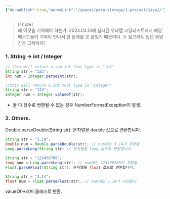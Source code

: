 ```yaml
---
{"dg-publish":true,"permalink":"/spaces/para-storage/1-project/java//"}
---
```


>[! note] <br> 왜 이것을 기억해야 하는가.
>2024.04.13에 실시된 우테캠 코딩테스트에서 해당 메소드들이 기억이 안나서 한 문제를 못 풀었기 때문이다. 소 잃고라도 일단 외양간은 고쳐야지!


### 1. String -> int / Integer
```Java
// this will return a sum int that type is "int"
String str = "123";
int num = Integer.parseInt(str);
```
```Java
//this will return a int that type is "Integer"
String str = "123";
Integer num = Integer.valueOf(str);
```
- 둘 다 정수로 변환될 수 없는 경우 NumberFormatException이 발생.

### 2. Others.
Double.parseDouble(String str): 문자열을 double 값으로 변환합니다.

```java
String str = "3.14";
double num = Double.parseDouble(str); // num에는 3.14가 저장됨
Long.parseLong(String str) // 문자열을 long 값으로 변환합니다.
```

```java
String str = "123456789";
long num = Long.parseLong(str); // num에는 123456789가 저장됨
Float.parseFloat(String str): 문자열을 float 값으로 변환합니다.
```

```java
String str = "3.14";
float num = Float.parseFloat(str); // num에는 3.14가 저장됨>)
```

valueOf->래퍼 클래스로 반환.